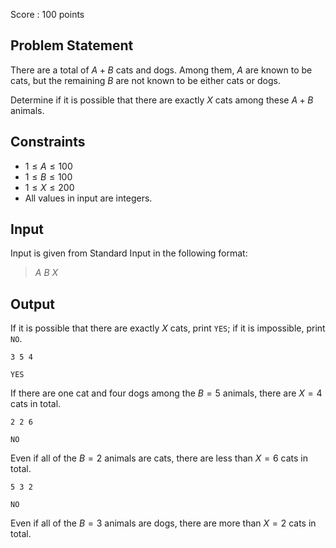 Score : $100$ points

## Problem Statement

There are a total of $A + B$ cats and dogs.
Among them, $A$ are known to be cats, but the remaining $B$ are not known to be either cats or dogs.

Determine if it is possible that there are exactly $X$ cats among these $A + B$ animals.

## Constraints

- $1 \leq A \leq 100$
- $1 \leq B \leq 100$
- $1 \leq X \leq 200$
- All values in input are integers.

## Input

Input is given from Standard Input in the following format:

> $A$ $B$ $X$

## Output

If it is possible that there are exactly $X$ cats, print `YES`; if it is impossible, print `NO`.

```input1
3 5 4
```

```output1
YES
```

If there are one cat and four dogs among the $B = 5$ animals, there are $X = 4$ cats in total.

```input2
2 2 6
```

```output2
NO
```

Even if all of the $B = 2$ animals are cats, there are less than $X = 6$ cats in total.

```input3
5 3 2
```

```output3
NO
```

Even if all of the $B = 3$ animals are dogs, there are more than $X = 2$ cats in total.